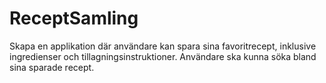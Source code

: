 # ReceptSamling
Skapa en applikation där användare kan spara sina favoritrecept, inklusive ingredienser och tillagningsinstruktioner. Användare ska kunna söka bland sina sparade recept.
